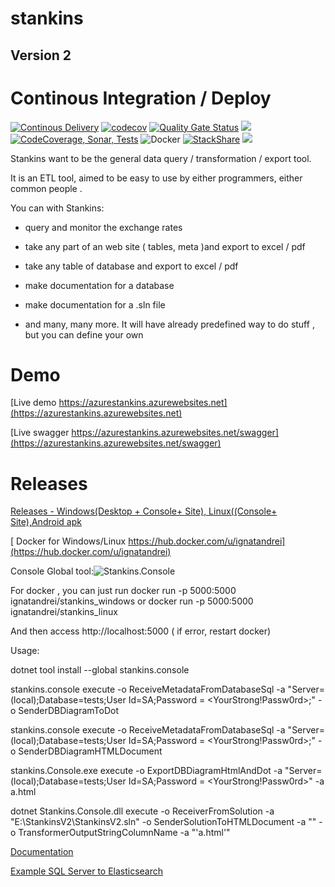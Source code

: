 # stankins
## Version 2 

# Continous Integration / Deploy

[![Continous Delivery](https://dev.azure.com/ignatandrei0674/stankinsv2/_apis/build/status/ignatandrei.stankins?branchName=master)](https://dev.azure.com/ignatandrei0674/stankinsv2/_build/latest?definitionId=1?branchName=master)  [![codecov](https://codecov.io/gh/ignatandrei/stankins/branch/master/graph/badge.svg)](https://codecov.io/gh/ignatandrei/stankins) [![Quality Gate Status](https://sonarcloud.io/api/project_badges/measure?project=ignatandrei_stankins&metric=alert_status)](https://sonarcloud.io/dashboard?id=ignatandrei_stankins)  <img src='https://img.shields.io/azure-devops/tests/ignatandrei0674/stankinsv2/1.svg'></a>[![CodeCoverage, Sonar, Tests](https://dev.azure.com/ignatandrei0674/stankinsv2/_apis/build/status/ignatandrei.stankins?branchName=master&jobName=FullTestOnLinux&label=FullTest)](https://dev.azure.com/ignatandrei0674/stankinsv2/_apis/build/status/ignatandrei.stankins?branchName=master&jobName=FullTestOnLinux&label=FullTest)
![Docker](https://img.shields.io/docker/pulls/ignatandrei/stankins_linux.svg?maxAge=604800) [![StackShare](http://img.shields.io/badge/tech-stack-0690fa.svg?style=flat)](https://stackshare.io/ignatandrei/stankins)
![](https://img.shields.io/github/last-commit/ignatandrei/stankins.svg?style=flat)

Stankins want to be the general data query / transformation / export tool. 

It is an ETL tool, aimed to be easy to use by either programmers, either common people .

You can with Stankins:

- query and monitor the exchange rates

- take any part of an web site ( tables, meta )and export to excel / pdf

- take any table of database and export to excel / pdf

- make documentation for a database

- make documentation for a .sln file

- and many, many more. It will have already predefined way to do stuff , but you can define your own




# Demo
[Live demo https://azurestankins.azurewebsites.net](https://azurestankins.azurewebsites.net)

[Live swagger https://azurestankins.azurewebsites.net/swagger](https://azurestankins.azurewebsites.net/swagger)

# Releases

<a href='https://github.com/ignatandrei/stankins/releases'>Releases - Windows(Desktop + Console+ Site), Linux((Console+ Site),Android apk</a>

[ Docker for Windows/Linux https://hub.docker.com/u/ignatandrei](https://hub.docker.com/u/ignatandrei)

Console Global tool:![Stankins.Console](https://img.shields.io/nuget/v/stankins.console.svg?label=Stankins%20Console&style=flat)

For docker , you can just run 
docker run -p 5000:5000 ignatandrei/stankins_windows
or
docker run -p 5000:5000 ignatandrei/stankins_linux

And then access http://localhost:5000
( if error, restart docker)

Usage:

dotnet tool install --global stankins.console

stankins.console execute -o ReceiveMetadataFromDatabaseSql -a "Server=(local);Database=tests;User Id=SA;Password = <YourStrong!Passw0rd>;"  -o SenderDBDiagramToDot

stankins.console execute -o ReceiveMetadataFromDatabaseSql -a "Server=(local);Database=tests;User Id=SA;Password = <YourStrong!Passw0rd>;"  -o SenderDBDiagramHTMLDocument

stankins.Console.exe execute -o ExportDBDiagramHtmlAndDot -a "Server=(local);Database=tests;User Id=SA;Password = <YourStrong!Passw0rd>" -a a.html

dotnet Stankins.Console.dll execute -o ReceiverFromSolution -a "E:\StankinsV2\StankinsV2.sln" -o SenderSolutionToHTMLDocument -a "" -o TransformerOutputStringColumnName -a "'a.html'"


<a href='https://cdn.rawgit.com/ignatandrei/stankins/74e25fbe/Documentation/Help/index.html'>Documentation</a>

<a href='https://cdn.rawgit.com/ignatandrei/stankins/74e25fbe/Documentation/Help/html/e6e8966d-f7ce-8571-98f2-b26beb8d1666.htm'>Example SQL Server to Elasticsearch</a>



